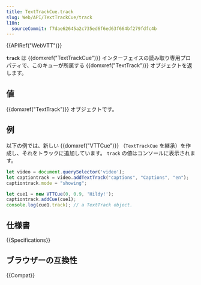 ```yaml
---
title: TextTrackCue.track
slug: Web/API/TextTrackCue/track
l10n:
  sourceCommit: f7dae62645a2c735ed6f6ed63f664bf279fdfc4b
---
```


{{APIRef("WebVTT")}}

**`track`** は {{domxref("TextTrackCue")}} インターフェイスの読み取り専用プロパティで、このキューが所属する {{domxref("TextTrack")}} オブジェクトを返します。

## 値

{{domxref("TextTrack")}} オブジェクトです。

## 例

以下の例では、新しい {{domxref("VTTCue")}} （`TextTrackCue` を継承）を作成し、それをトラックに追加しています。 `track` の値はコンソールに表示されます。

```js
let video = document.querySelector('video');
let captiontrack = video.addTextTrack("captions", "Captions", "en");
captiontrack.mode = "showing";

let cue1 = new VTTCue(0, 0.9, 'Hildy!');
captiontrack.addCue(cue1);
console.log(cue1.track); // a TextTrack object.
```

## 仕様書

{{Specifications}}

## ブラウザーの互換性

{{Compat}}
